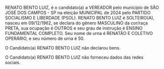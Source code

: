 RENATO BENTO LUIZ, é o candidato(a) a VEREADOR pelo município de SÃO JOSÉ DOS CAMPOS - SP na eleição MUNICIPAL de 2024 pelo PARTIDO SOCIALISMO E LIBERDADE (PSOL). RENATO BENTO LUIZ é SOLTEIRO(A), nasceu em 09/12/1962, se declara do gênero MASCULINO da cor/raça PRETA, sua ocupação é OUTROS e seu grau de instrução é ENSINO FUNDAMENTAL COMPLETO. Seu nome de urna é RENATÂO E COLETIVO OPERÁRIO, e seu número de urna é 50.

O Candidato(a) RENATO BENTO LUIZ não declarou bens.


O Candidato(a) RENATO BENTO LUIZ não forneceu dados das redes sociais.